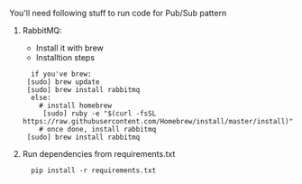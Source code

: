 You'll need following stuff to run code for Pub/Sub pattern

1. RabbitMQ:
   - Install it with brew
   - Installtion steps
   ```
     if you've brew:
	[sudo] brew update
	[sudo] brew install rabbitmq
     else:
       # install homebrew
        [sudo] ruby -e "$(curl -fsSL https://raw.githubusercontent.com/Homebrew/install/master/install)"
       # once done, install rabbitmq
	[sudo] brew install rabbitmq
    ```

2. Run dependencies from requirements.txt
   ```
     pip install -r requirements.txt
   ```
